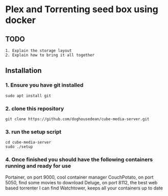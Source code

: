 # Plex and Torrenting seed box using docker

## TODO

    1. Explain the storage layout
    2. Explain how to bring it all together

## Installation

### 1. Ensure you have git installed

    sudo apt install git
 
### 2. clone this repository

    git clone https://github.com/doghousedean/cube-media-server.git

### 3. run the setup script

    cd cube-media-server
    sudo ./setup
 
### 4. Once finished you should have the following containers running and ready for use

  Portainer, on port 9000, cool container manager
  CouchPotato, on port 5050, find some movies to download
  Deluge, on port 8112, the best web based torrenter I can find
  Watchtower, keeps all your containers up to date

